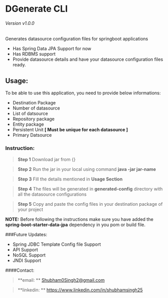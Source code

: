 # DGenerate CLI 
###### Version v1.0.0
Generates datasource configuration files for springboot applications

- Has Spring Data JPA Support for now
- Has RDBMS support
- Provide datasource details and have your datasource configuration files ready.

## Usage:

To be able to use this application, you need to provide below informations:

- Destination Package
- Number of datasource
- List of datsource
- Repository package
- Entity package
- Persistent Unit 	 **[ Must be unique for each datasource ]**
- Primary Datsource  

### Instruction:

> **Step 1** Download jar from {} 

> **Step 2** Run the jar in your local using command **java -jar jar-name**

> **Step 3** Fill the details mentioned in **Usage Section**

> **Step 4** The files will be generated in **generated-config** directory with all the datasource configurations

> **Step 5** Copy and paste the config files in your destination package of your project

**NOTE:** Before following the instructions make sure you have added the **spring-boot-starter-data-jpa** dependency in you pom or build file.

###Future Updates:

- Spring JDBC Template Config file Support
- API Support
- NoSQL Support
- JNDI Support


####Contact:

> **email: ** Shubham0Singh2@gmail.com

> **linkedin: ** https://www.linkedin.com/in/shubhamsingh25







